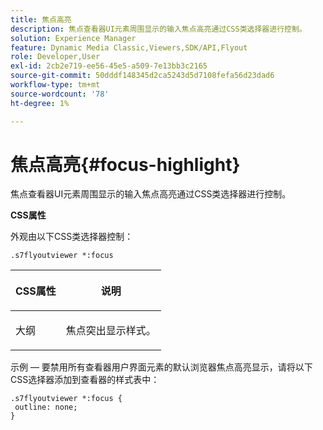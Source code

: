 ```yaml
---
title: 焦点高亮
description: 焦点查看器UI元素周围显示的输入焦点高亮通过CSS类选择器进行控制。
solution: Experience Manager
feature: Dynamic Media Classic,Viewers,SDK/API,Flyout
role: Developer,User
exl-id: 2cb2e719-ee56-45e5-a509-7e13bb3c2165
source-git-commit: 50dddf148345d2ca5243d5d7108fefa56d23dad6
workflow-type: tm+mt
source-wordcount: '78'
ht-degree: 1%

---
```


# 焦点高亮{#focus-highlight}

焦点查看器UI元素周围显示的输入焦点高亮通过CSS类选择器进行控制。

<!--<a id="section_061E550C1C1D4DB2BD663A898895B38C"></a>-->

**CSS属性**

外观由以下CSS类选择器控制：

```
.s7flyoutviewer *:focus
```

<table id="table_94EE3F5BBE4547C0B4943471CEE7EDE4"> 
 <thead> 
  <tr> 
   <th colname="col1" class="entry"> <p> CSS属性 </p> </th> 
   <th colname="col2" class="entry"> <p>说明 </p> </th> 
  </tr> 
 </thead>
 <tbody> 
  <tr> 
   <td colname="col1"> <p> <span class="codeph">大纲</span> </p> </td> 
   <td colname="col2"> <p>焦点突出显示样式。 </p> </td> 
  </tr> 
 </tbody> 
</table>

示例 — 要禁用所有查看器用户界面元素的默认浏览器焦点高亮显示，请将以下CSS选择器添加到查看器的样式表中：

```
.s7flyoutviewer *:focus { 
 outline: none; 
}
```

